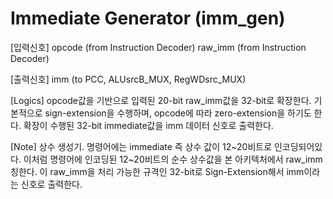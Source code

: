# Immediate Generator (imm_gen)

[입력신호]
opcode  (from Instruction Decoder)
raw_imm (from Instruction Decoder)

[출력신호]
imm     (to PCC, ALUsrcB_MUX, RegWDsrc_MUX)

[Logics]
opcode값을 기반으로 입력된 20-bit raw_imm값을 32-bit로 확장한다. 
기본적으로 sign-extension을 수행하며, opcode에 따라 zero-extension을 하기도 한다.
확장이 수행된 32-bit immediate값을 imm 데이터 신호로 출력한다.

[Note]
상수 생성기. 명령어에는 immediate 즉 상수 값이 12~20비트로 인코딩되어있다. 
이처럼 명령어에 인코딩된 12~20비트의 순수 상수값을 본 아키텍처에서 raw_imm 칭한다.
이 raw_imm을 처리 가능한 규격인 32-bit로 Sign-Extension해서 imm이라는 신호로 출력한다. 